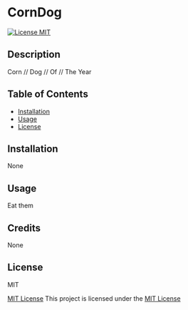 # CornDog

   [![License MIT](https://img.shields.io/badge/License-MIT-brightgreen)](https://opensource.org/licenses/MIT)
  

## Description
   Corn // Dog // Of // The Year
  
## Table of Contents
  - [Installation](#installation)
  - [Usage](#usage)
  - [License](#license)
   
   
## Installation
<a name="installation"></a>
  None


## Usage
<a name="usage"></a>
  Eat them


## Credits
  None


## License
<a name="license"></a>
  MIT
  
[MIT License](https://opensource.org/licenses/MIT)
This project is licensed under the [MIT License](https://opensource.org/licenses/MIT)
